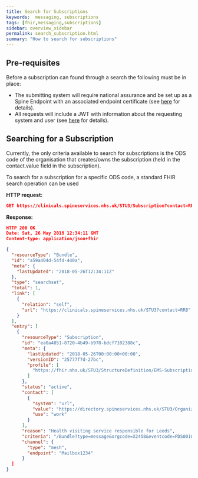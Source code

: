 ```yaml
---
title: Search for Subscriptions
keywords:  messaging, subscriptions
tags: [fhir,messaging,subscriptions]
sidebar: overview_sidebar
permalink: search_subscription.html
summary: "How to search for subscriptions"
---
```


## Pre-requisites ##

Before a subscription can found through a search the following must be in place:

- The submitting system will require national assurance and be set up as a Spine Endpoint with an associated endpoint certificate (see [here](https://developer.nhs.uk/apis/spine-core/build_endpoints.html) for details).
- All requests will include a JWT with information about the requesting system and user (see [here](https://developer.nhs.uk/apis/spine-core/security_jwt.html) for details).

## Searching for a Subscription ##

Currently, the only criteria available to search for subscriptions is the ODS code of the organisation that creates/owns the subscription (held in the contact.value field in the subscription).

To search for a subscription for a specific ODS code, a standard FHIR search operation can be used

**HTTP request:**

```json
GET https://clinicals.spineservices.nhs.uk/STU3/Subscription?contact=RR8
```

**Response:**

```json
HTTP 200 OK
Date: Sat, 26 May 2018 12:34:11 GMT
Content-type: application/json+fhir

{
  "resourceType": "Bundle",
  "id": "a59a404d-54fd-440a",
  "meta": {
    "lastUpdated": "2018-05-26T12:34:11Z"
  },
  "type": "searchset",
  "total": 1,
  "link": [
    {
      "relation": "self",
      "url": "https://clinicals.spineservices.nhs.uk/STU3?contact=RR8"
    }
  ],
  "entry": [
    {
      "resourceType": "Subscription",
      "id": "ea0a4851-8720-4b49-b978-bdcf7102388c",
      "meta": {
        "lastUpdated": "2018-05-26T00:00:00+00:00",
        "versionID": "25777f7d-27bc",
        "profile": [
          "https://fhir.nhs.uk/STU3/StructureDefinition/EMS-Subscription-1"
        ]
      },
      "status": "active",
      "contact": [
        {
          "system": "url",
          "value": "https://directory.spineservices.nhs.uk/STU3/Organization/RR8",
          "use": "work"
        }
      ],
      "reason": "Health visiting service responsible for Leeds",
      "criteria": "/Bundle?type=message&orgcode=X2458&eventcode=PDS001&eventcode=PDS002&eventcode=PDS003&eventcode=PDS004",
      "channel": {
        "type": "mesh",
        "endpoint": "Mailbox1234"
      }
  ]
}
```


